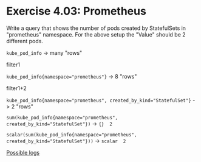 # Exercise 4.03: Prometheus

Write a query that shows the number of pods created by StatefulSets in "prometheus" namespace. For the above setup the "Value" should be 2 different pods.

`kube_pod_info` -> many "rows"


filter1

`kube_pod_info{namespace="prometheus"}` -> 8 "rows"


filter1+2

`kube_pod_info{namespace="prometheus", created_by_kind="StatefulSet"}` -> 2 "rows"

`sum(kube_pod_info{namespace="prometheus", created_by_kind="StatefulSet"})` -> `{}  2`

`scalar(sum(kube_pod_info{namespace="prometheus", created_by_kind="StatefulSet"}))` ->
`scalar  2`


[Possible logs](e403.txt)
